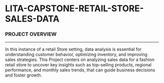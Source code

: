 # LITA-CAPSTONE-RETAIL-STORE-SALES-DATA

### PROJECT OVERVIEW
---
In this instance of a retail Store setting, data analysis is essential for understanding customer behavior, optimizing inventory, and improving sales strategies.
This Project centers on analyzing sales data for a fashion retail store to uncover key insights such as top-selling products, regional 
performance, and monthly sales trends, that can guide business decisions and foster growth.
